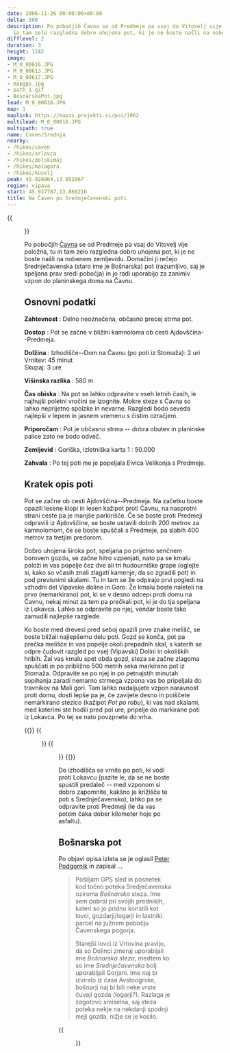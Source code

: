 ```yaml
---
date: 2006-11-26 00:00:00+00:00
delta: 580
description: Po pobočjih Čavna se od Predmeje pa vsaj do Vitovelj vije položna, tu
  in tam zelo razgledna dobro uhojena pot, ki je ne boste našli na nobenem zemljevidu.
difflevel: 2
duration: 3
height: 1242
image:
- M_0_00616.JPG
- M_0_00613.JPG
- M_0_00617.JPG
- mapgps.jpg
- path_1.gif
- BosnarskaPot.jpg
lead: M_0_00616.JPG
map: 1
maplink: https://mapzs.projekti.si/poi/1062
multilead: M_0_00616.JPG
multipath: true
name: Caven/Srednja
nearby:
- /hikes/caven
- /hikes/orlovca
- /hikes/dolskimaj
- /hikes/malagora
- /hikes/kucelj
peak: 45.928964,13.852867
region: vipava
start: 45.937787,13.869216
title: Na Čaven po Srednječavenski poti
---
```

{{<figure src="M_0_00616.JPG">}}

Po pobočjih [Čavna](../) se od Predmeje pa vsaj do Vitovelj vije položna, tu in tam zelo razgledna dobro uhojena pot, ki je ne boste našli na nobenem zemljevidu. Domačini ji rečejo Srednječavenska (staro ime je Bošnarska) pot (razumljivo, saj je speljana prav sredi pobočja) in jo radi uporabijo za zanimiv vzpon do planinskega doma na Čavnu.

## Osnovni podatki

**Zahtevnost**
:   Delno neoznačena, občasno precej strma pot.

**Dostop**
:   Pot se začne v bližini kamnoloma ob cesti Ajdovščina--Predmeja.

**Dolžina**
:   Izhodišče--Dom na Čavnu (po poti iz Stomaža): 2 uri\
    Vrnitev: 45 minut\
    Skupaj: 3 ure

**Višinska razlika**
:   580 m

**Čas obiska**
:   Na pot se lahko odpravite v vseh letnih časih, le najhujši poletni vročini se izognite. Mokre steze s Čavna so lahko neprijetno spolzke in nevarne. Razgledi bodo seveda najlepši v lepem in jasnem vremenu s čistim ozračjem.

**Priporočam**
:   Pot je občasno strma -- dobra obutev in planinske palice zato ne bodo odveč.

**Zemljevid**
:   Goriška, izletniška karta 1 : 50.000

**Zahvala**
:   Po tej poti me je popeljala Elvica Velikonja s Predmeje.

Kratek opis poti
----------------

Pot se začne ob cesti Ajdovščina--Predmeja. Na začetku boste opazili lesene klopi in lesen kažipot proti Čavnu, na nasprotni strani ceste pa je manjše parkirišče. Če se boste proti Predmeji odpravili iz Ajdovščine, se boste ustavili dobrih 200 metrov za kamnolomom, če se boste spuščali s Predmeje, pa slabih 400 metrov za tretjim predorom.

Dobro uhojena široka pot, speljana po prijetno senčnem borovem gozdu, se začne hitro vzpenjati, nato pa se kmalu položi in vas popelje čez dve ali tri hudourniške grape (oglejte si, kako so včasih znali zlagati kamenje, da so zgradili pot) in pod previsnimi skalami. Tu in tam se že odpirajo prvi pogledi na vzhodni del Vipavske doline in Goro. Že kmalu boste naleteli na prvo (nemarkirano) pot, ki se v desno odcepi proti domu na Čavnu, nekaj minut za tem pa prečkali pot, ki je do tja speljana iz Lokavca. Lahko se odpravite po njej, vendar boste tako zamudili najlepše razglede.

Ko boste med drevesi pred seboj opazili prve znake melišč, se boste bližali najlepšemu delu poti. Gozd se konča, pot pa prečka melišče in vas popelje okoli prepadnih skal, s katerih se odpre čudovit razgled po vsej (Vipavski) Dolini in okoliških hribih. Žal vas kmalu spet obda gozd, steza se začne zlagoma spuščati in po približno 500 metrih seka markirano pot iz Stomaža. Odpravite se po njej in po petnajstih minutah sopihanja zaradi nemarno strmega vzpona vas bo pripeljala do travnikov na Mali gori. Tam lahko nadaljujete vzpon naravnost proti domu, dosti lepše pa je, če zavijete desno in poiščete nemarkirano stezico (kažipot *Pot po robu*), ki vas nad skalami, med katerimi ste hodili pred pol ure, pripelje do markirane poti iz Lokavca. Po tej se nato povzpnete do vrha.

{{<gallery>}}
{{<figure src="M_0_00613.JPG">}}
{{<figure src="M_0_00617.JPG">}}
{{</gallery>}}

Do izhodišča se vrnite po poti, ki vodi proti Lokavcu (pazite le, da se ne boste spustili predaleč -- med vzponom si dobro zapomnite, kakšno je križišče te poti s Srednječavensko), lahko pa se odpravite proti Predmeji (le da vas potem čaka dober kilometer hoje po asfaltu).

Bošnarska pot
-------------

Po objavi opisa izleta se je oglasil [Peter Podgornik](http://www.primorskestene.com/o-uredniku) in zapisal ...

> Pošiljam GPS sled in posnetek kod točno poteka Sredječavenska oziroma *Bošnarska* steza. Ime sem pobral pri svojih prednikih, kateri so jo pridno koristili kot lovci, gozdarji/logarji in lastniki parcel na južnem pobočju Čavenskega pogorja.
>
> Starejši lovci iz Vrtovina pravijo, da so Dolinci zmeraj uporabljali ime *Bošnarska steza*, medtem ko so ime *Srednječavenska* bolj uporabljali Gorjani. Ime naj bi izviralo iz časa Avstoogrske, bošnarji naj bi bili neke vrste čuvaji gozda (logarji?). Razlaga je zagotovo smiselna, saj steza poteka nekje na nekdanji spodnji meji gozda, nižje se je kosilo.

{{<figure src="BosnarskaPot.jpg" caption="">}}
